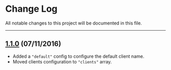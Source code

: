 # Change Log

All notable changes to this project will be documented in this file.

---

## [1.1.0][] (07/11/2016)

+ Added a `"default"` config to configure the default client name.
+ Moved clients configuration to `"clients"` array.

[1.1.0]: https://github.com/ElfSundae/Laravel-BearyChat/releases/tag/1.1.0
